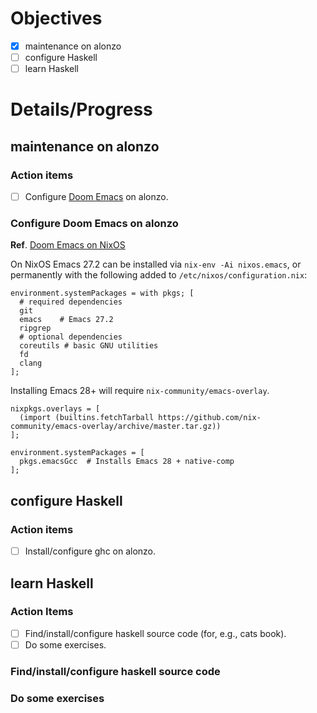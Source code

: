 # Objectives

-  [X] maintenance on alonzo
-  [ ] configure Haskell
-  [ ] learn Haskell

# Details/Progress

## maintenance on alonzo

### Action items

- [ ] Configure [Doom Emacs][] on alonzo.

### Configure Doom Emacs on alonzo

**Ref**. [Doom Emacs on NixOS][]

On NixOS Emacs 27.2 can be installed via `nix-env -Ai nixos.emacs`, or permanently with the following added to `/etc/nixos/configuration.nix`:

```
environment.systemPackages = with pkgs; [
  # required dependencies
  git
  emacs    # Emacs 27.2
  ripgrep
  # optional dependencies
  coreutils # basic GNU utilities
  fd
  clang
];
```
Installing Emacs 28+ will require `nix-community/emacs-overlay`.

```
nixpkgs.overlays = [
  (import (builtins.fetchTarball https://github.com/nix-community/emacs-overlay/archive/master.tar.gz))
];

environment.systemPackages = [
  pkgs.emacsGcc  # Installs Emacs 28 + native-comp
];
```

## configure Haskell

### Action items

- [ ] Install/configure ghc on alonzo.

## learn Haskell

### Action Items

- [ ] Find/install/configure haskell source code (for, e.g., cats book).
- [ ] Do some exercises.

### Find/install/configure haskell source code

### Do some exercises


[things to do after installing nixos]: https://itsfoss.com/things-to-do-after-installing-nixos/
[Doom Emacs]: https://github.com/doomemacs/doomemacs


[Doom Emacs on NixOS]: https://github.com/doomemacs/doomemacs/blob/master/docs/getting_started.org#nixos
